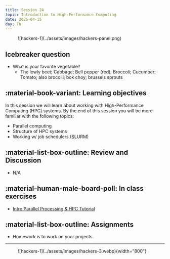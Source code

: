 ```yaml
---
title: Session 24
topic: Introduction to High-Performance Computing
date: 2025-04-15
day: Th
---
```



<figure markdown="span">
  ![hackers-1](../assets/images/hackers-panel.png)
</figure>

## Icebreaker question
* What is your favorite vegetable?
    * The lowly beet; Cabbage; Bell pepper (red); Broccoli; Cucumber; Tomato; also brocolli; bok choy; brussels sprouts

## :material-book-variant: Learning objectives
In this session we will learn about working with High-Performance Computing
(HPC) systems. By the end of this session you will be more familiar with 
the following topics:

- Parallel computing
- Structure of HPC systems
- Working w/ job schedulers (SLURM)


## :material-list-box-outline: Review and Discussion
- N/A

## :material-human-male-board-poll: In class exercises
- [Intro Parallel Processing & HPC Tutorial](../../tutorials/24.0-intro-hpc) 

## :material-list-box-outline: Assignments
- Homework is to work on your projects.

---------------------


<figure markdown="span">
  ![hackers-1](../assets/images/hackers-3.webp){width="800"}
</figure>

<!-- Notes
* Show the github 'Preview' tab
-->
